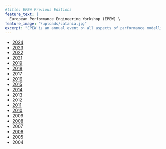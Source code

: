 ```yaml
---
#title: EPEW Previous Editions
feature_text: |
  European Performance Engineering Workshop (EPEW) \
feature_image: "/uploads/catania.jpg"
excerpt: "EPEW is an annual event on all aspects of performance modelling and analysis."
---
```


 - [2024](https://epew-workshop.github.io/2024/)
 - [2023](https://asmta2023.sciencesconf.org/resource/page/id/5)
 - [2022](https://epew2022.umh.es/)
 - [2021](https://asmta-epew.sciencesconf.org/index.html)
 - [2019](https://www.epew19.deib.polimi.it/index.html)
 - [2018](https://epew2018.lacl.fr/)
 - 2017
 - [2016](http://www.epew2016.unifi.it/)
 - [2015](http://epew2015.doc.ic.ac.uk/)
 - [2014](http://www.epew2014.unifi.it/)
 - 2013
 - 2012
 - [2011](http://homepages.cs.ncl.ac.uk/nigel.thomas/EPEW2011/)
 - [2010](http://www.sti.uniurb.it/events/epew2010/)
 - 2009
 - [2008](http://homepages.cs.ncl.ac.uk/nigel.thomas/EPEW2008/)
 - 2007
 - [2006](https://webspn.hit.bme.hu/~epew2006/)
 - 2005
 - 2004
